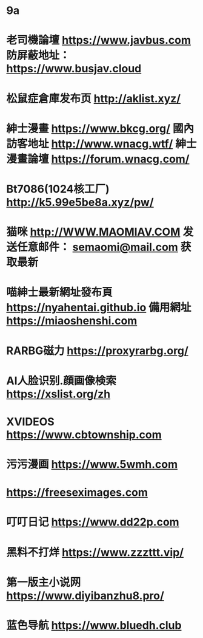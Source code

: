 # 9a
# 老司機論壇 https://www.javbus.com 防屏蔽地址：https://www.busjav.cloud
# 松鼠症倉庫发布页 http://aklist.xyz/
# 紳士漫畫 https://www.bkcg.org/ 國內訪客地址 http://www.wnacg.wtf/ 紳士漫畫論壇 https://forum.wnacg.com/
# Bt7086(1024核工厂) http://k5.99e5be8a.xyz/pw/
# 猫咪 http://WWW.MAOMIAV.COM 发送任意邮件： semaomi@mail.com 获取最新
# 喵紳士最新網址發布頁 https://nyahentai.github.io 備用網址 https://miaoshenshi.com 
# RARBG磁力 https://proxyrarbg.org/
# AI人脸识别.顔画像検索 https://xslist.org/zh
# XVIDEOS https://www.cbtownship.com
# 污污漫画 https://www.5wmh.com
# https://freeseximages.com 
# 叮叮日记  https://www.dd22p.com 
# 黑料不打烊 https://www.zzzttt.vip/
# 第一版主小说网 https://www.diyibanzhu8.pro/
# 蓝色导航 https://www.bluedh.club
